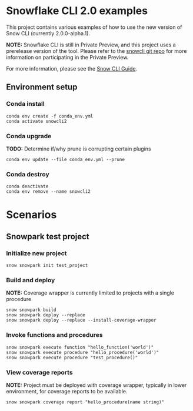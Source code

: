 # Snowflake CLI 2.0 examples
This project contains various examples of how to use the new version of Snow CLI (currently 2.0.0-alpha.1).        

**NOTE:**  Snowflake CLI is still in Private Preview, and this project uses a prerelease version of the tool. Please refer to the [snowcli git repo](https://github.com/Snowflake-Labs/snowcli) for more information on participating in the Private Preview. 
 
For more information, please see the [Snow CLI Guide](https://docs.snowflake.com/LIMITEDACCESS/snowcli/snowcli-guide).

## Environment setup
### Conda install
```
conda env create -f conda_env.yml
conda activate snowcli2
```
### Conda upgrade
**TODO:** Determine if/why prune is corrupting certain plugins
```
conda env update --file conda_env.yml --prune
```

### Conda destroy
```
conda deactivate
conda env remove --name snowcli2
```

# Scenarios 
## Snowpark test project
### Initialize new project
```
snow snowpark init test_project
```
### Build and deploy
**NOTE:** Coverage wrapper is currently limited to projects with a single procedure
```
snow snowpark build
snow snowpark deploy --replace
snow snowpark deploy --replace --install-coverage-wrapper
```
### Invoke functions and procedures
```
snow snowpark execute function "hello_function('world')"
snow snowpark execute procedure "hello_procedure('world')"
snow snowpark execute procedure "test_procedure()"
```
### View coverage reports
**NOTE:** Project must be deployed with coverage wrapper, typically in lower environment, for coverage reports to be available.
```
snow snowpark coverage report "hello_procedure(name string)"
```